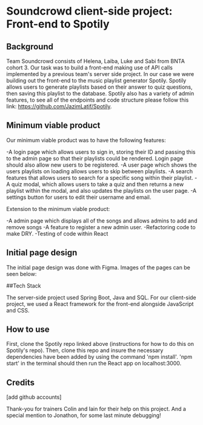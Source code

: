 # Soundcrowd client-side project: Front-end to Spotily

## Background

Team Soundcrowd consists of Helena, Laiba, Luke and Sabi from BNTA cohort 3. Our task was to build a front-end making use of API calls implemented by a previous team's server side project. In our case we were building out the front-end to the music playlist generator Spotily. Spotily allows users to generate playlists based on their answer to quiz questions, then saving this playlist to the database. Spotily also has a variety of admin features, to see all of the endpoints and code structure please follow this link: https://github.com/JazimLatif/Spotily.

## Minimum viable product

Our minimum viable product was to have the following features:

-A login page which allows users to sign in, storing their ID and passing this to the admin page so that their playlists could be rendered. Login page should also allow new users to be registered.
-A user page which shows the users playlists on loading allows users to skip between playlists.
-A search features that allows users to search for a specific song within their playlist.
-A quiz modal, which allows users to take a quiz and then returns a new playlist within the modal, and also updates the playlists on the user page.
-A settings button for users to edit their username and email.


Extension to the minimum viable product:

-A admin page which displays all of the songs and allows admins to add and remove songs
-A feature to register a new admin user.
-Refactoring code to make DRY.
-Testing of code within React

## Initial page design

The initial page design was done with Figma. Images of the pages can be seen below:



##Tech Stack

The server-side project used Spring Boot, Java and SQL. For our client-side project, we used a React framework for the front-end alongside JavaScript and CSS. 

## How to use

First, clone the Spotily repo linked above (instructions for how to do this on Spotily's repo). Then, clone this repo and insure the necessary dependencies have been added by using the command 'npm install'. 'npm start' in the terminal should then run the React app on localhost:3000.


## Credits

[add github accounts]

Thank-you for trainers Colin and Iain for their help on this project. And a special mention to Jonathon, for some last minute debugging!

